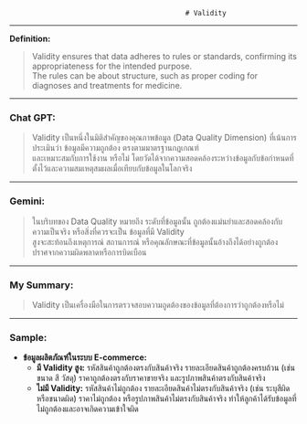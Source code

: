                                                # Validity

---

**Definition:**  

> Validity ensures that data adheres to rules or standards, confirming its appropriateness for the intended purpose.  
> The rules can be about structure, such as proper coding for diagnoses and treatments for medicine.

---

### **Chat GPT:** 

> Validity เป็นหนึ่งในมิติสำคัญของคุณภาพข้อมูล (Data Quality Dimension) ที่เน้นการประเมินว่า ข้อมูลมีความถูกต้อง ตรงตามมาตรฐานกฎเกณฑ์  
> และเหมาะสมกับการใช้งาน หรือไม่ โดยวัดได้จากความสอดคล้องระหว่างข้อมูลกับข้อกำหนดที่ตั้งไว้และความสมเหตุสมผลเมื่อเทียบกับข้อมูลในโลกจริง

---

### **Gemini:** 

> ในบริบทของ Data Quality หมายถึง ระดับที่ข้อมูลนั้น ถูกต้องแม่นยำและสอดคล้องกับความเป็นจริง หรือสิ่งที่ควรจะเป็น ข้อมูลที่มี Validity  
> สูงจะสะท้อนถึงเหตุการณ์ สถานการณ์ หรือคุณลักษณะที่ข้อมูลนั้นอ้างถึงได้อย่างถูกต้อง ปราศจากความผิดพลาดหรือการบิดเบือน

---

### **My Summary:**

> Validity เป็นเครื่องมือในการตรวจสอบความถูดต้องของข้อมูลที่ต้องการว่าถูกต้องหรือไม่

---

### **Sample:**

- **ข้อมูลผลิตภัณฑ์ในระบบ E-commerce:**
  - **มี Validity สูง:** รหัสสินค้าถูกต้องตรงกับสินค้าจริง รายละเอียดสินค้าถูกต้องครบถ้วน (เช่น ขนาด สี วัสดุ) ราคาถูกต้องตรงกับราคาขายจริง และรูปภาพสินค้าตรงกับสินค้าจริง
  - **ไม่มี Validity:** รหัสสินค้าไม่ถูกต้อง รายละเอียดสินค้าไม่ตรงกับสินค้าจริง (เช่น ระบุสีผิด หรือขนาดผิด) ราคาไม่ถูกต้อง หรือรูปภาพสินค้าไม่ตรงกับสินค้าจริง 
    ทำให้ลูกค้าได้รับข้อมูลที่ไม่ถูกต้องและอาจเกิดความเข้าใจผิด
